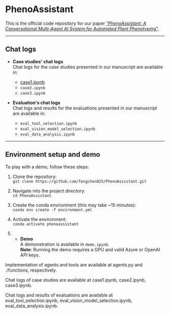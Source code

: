 # PhenoAssistant

This is the official code repository for our paper [*"PhenoAssistant: A Conversational Multi-Agent AI System for Automated Plant Phenotyping"*](https://arxiv.org/abs/2504.19818).

---

## Chat logs

- **Case studies' chat logs**  
  Chat logs for the case studies presented in our manuscript are available in:  
  - [case1.ipynb](https://github.com/fengchen025/PhenoAssistant/blob/main/case1.ipynb)  
  - `case2.ipynb`  
  - `case3.ipynb`

- **Evaluation's chat logs**  
  Chat logs and results for the evaluations presented in our manuscript are available in:  
  - `eval_tool_selection.ipynb`  
  - `eval_vision_model_selection.ipynb`  
  - `eval_data_analysis.ipynb`
    
---

## Environment setup and demo

To play with a demo, follow these steps:

1. Clone the repository:  
   `git clone https://github.com/fengchen025/PhenoAssistant.git`

2. Navigate into the project directory:  
   `cd PhenoAssistant`

3. Create the conda environment (this may take ~15 minutes):  
   `conda env create -f environment.yml`

4. Activate the environment:  
   `conda activate phenoassistant`

5. - **Demo**  
  A demonstration is available in `demo.ipynb`.  
  **Note**: Running the demo requires a GPU and valid Azure or OpenAI API keys.

Implementation of agents and tools are available at agents.py and ./functions, respectively.

Chat logs of case studies are available at case1.ipynb, case2.ipynb, case3.ipynb.

Chat logs and results of evaluations are available at eval_tool_selection.ipynb, eval_vision_model_selection.ipynb, eval_data_analysis.ipynb.
